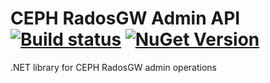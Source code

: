 # CEPH RadosGW Admin API [![Build status](https://ci.appveyor.com/api/projects/status/jpidghu88tgg7haf?svg=true)](https://ci.appveyor.com/project/qarnot/radosgwadminapi) [![NuGet Version](http://img.shields.io/nuget/v/Radosgw.AdminAPI.svg?style=flat)](https://www.nuget.org/packages/Radosgw.AdminAPI/)

.NET library for CEPH RadosGW admin operations
